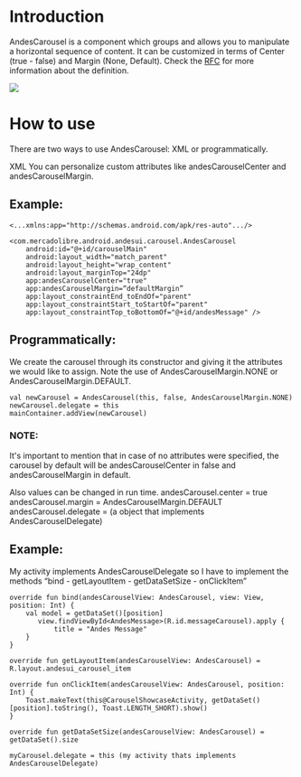 # Introduction

AndesCarousel is a component which groups and allows you to manipulate a horizontal sequence of content. It can be customized in terms of Center (true - false) and Margin (None, Default). Check the [RFC](https://docs.google.com/document/d/1Tn_YonFZCJf1Vv3Caadkk4-8_y7K_-jURadMxUN8HK8/edit) for more information about the definition.

![](https://user-images.githubusercontent.com/56642336/97608071-9bb35a00-19f0-11eb-9aea-3f3cd2a011a8.gif)

# How to use

There are two ways to use AndesCarousel: XML or programmatically.

XML
You can personalize custom attributes like andesCarouselCenter and andesCarouselMargin.

## Example:
```
<...xmlns:app="http://schemas.android.com/apk/res-auto".../>

<com.mercadolibre.android.andesui.carousel.AndesCarousel
    android:id="@+id/carouselMain"
    android:layout_width="match_parent"
    android:layout_height="wrap_content"
    android:layout_marginTop="24dp"
    app:andesCarouselCenter="true"
    app:andesCarouselMargin=“defaultMargin”
    app:layout_constraintEnd_toEndOf="parent"
    app:layout_constraintStart_toStartOf="parent"
    app:layout_constraintTop_toBottomOf="@+id/andesMessage" />
```

## Programmatically:

We create the carousel through its constructor and giving it the attributes we would like to assign. Note the use of AndesCarouselMargin.NONE or AndesCarouselMargin.DEFAULT.

```
val newCarousel = AndesCarousel(this, false, AndesCarouselMargin.NONE)
newCarousel.delegate = this
mainContainer.addView(newCarousel)
```

### NOTE: 
It's important to mention that in case of no attributes were specified, the carousel by default will be andesCarouselCenter in false and andesCarouselMargin in default. 

Also values can be changed in run time.
andesCarousel.center = true
andesCarousel.margin = AndesCarouselMargin.DEFAULT
andesCarousel.delegate = (a object that implements AndesCarouselDelegate)

## Example:
My activity implements AndesCarouselDelegate so I have to implement the methods “bind - getLayoutItem - getDataSetSize - onClickItem”

```
override fun bind(andesCarouselView: AndesCarousel, view: View, position: Int) {
    val model = getDataSet()[position]
       view.findViewById<AndesMessage>(R.id.messageCarousel).apply {
           title = "Andes Message"
    }
}

override fun getLayoutItem(andesCarouselView: AndesCarousel) = R.layout.andesui_carousel_item

override fun onClickItem(andesCarouselView: AndesCarousel, position: Int) {
    Toast.makeText(this@CarouselShowcaseActivity, getDataSet()[position].toString(), Toast.LENGTH_SHORT).show()
}

override fun getDataSetSize(andesCarouselView: AndesCarousel) = getDataSet().size

myCarousel.delegate = this (my activity thats implements AndesCarouselDelegate)
```